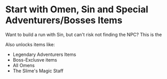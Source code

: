 # Start with Omen, Sin and Special Adventurers/Bosses Items

Want to build a run with Sin, but can't risk not finding the NPC? This is the 

Also unlocks items like:

* Legendary Adventurers Items
* Boss-Exclusve items
* All Omens
* The Slime's Magic Staff
